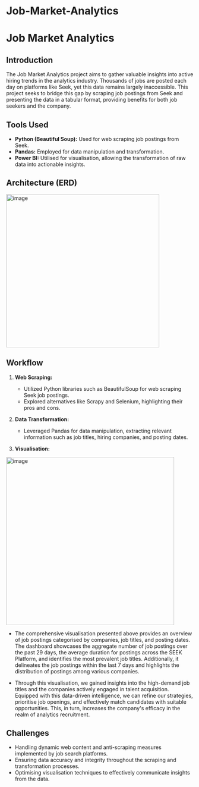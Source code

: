 # Job-Market-Analytics

# Job Market Analytics

## Introduction

The Job Market Analytics project aims to gather valuable insights into active hiring trends in the analytics industry. Thousands of jobs are posted each day on platforms like Seek, yet this data remains largely inaccessible. This project seeks to bridge this gap by scraping job postings from Seek and presenting the data in a tabular format, providing benefits for both job seekers and the company.

## Tools Used

- **Python (Beautiful Soup):** Used for web scraping job postings from Seek.
- **Pandas:** Employed for data manipulation and transformation.
- **Power BI:** Utilised for visualisation, allowing the transformation of raw data into actionable insights.

## Architecture (ERD) 
<img width="412" alt="image" src="https://github.com/AdryanaLau/Job-Market-Analytics/assets/158017880/d2971e31-54ca-44fa-b51a-69c1fd0f9a25">

## Workflow

1. **Web Scraping:**
   - Utilized Python libraries such as BeautifulSoup for web scraping Seek job postings.
   - Explored alternatives like Scrapy and Selenium, highlighting their pros and cons.

2. **Data Transformation:**
   - Leveraged Pandas for data manipulation, extracting relevant information such as job titles, hiring companies, and posting dates.

3. **Visualisation:**
 <img width="452" alt="image" src="https://github.com/AdryanaLau/Job-Market-Analytics/assets/158017880/ad79e7d6-96a4-4253-8336-c08a6fad64e0">
 
 - The comprehensive visualisation presented above provides an overview of job postings categorised by companies, job titles, and posting dates. The dashboard showcases the aggregate number of job postings over the past 29 days, the average duration for postings across the SEEK Platform, and identifies the most prevalent job titles. Additionally, it delineates the job postings within the last 7 days and highlights the distribution of postings among various companies.

 - Through this visualisation, we gained insights into the high-demand job titles and the companies actively engaged in talent acquisition. Equipped with this data-driven intelligence, we can refine our strategies, prioritise job openings, and effectively match candidates with suitable opportunities. This, in turn, increases the company's efficacy in the realm of analytics recruitment.


## Challenges

- Handling dynamic web content and anti-scraping measures implemented by job search platforms.
- Ensuring data accuracy and integrity throughout the scraping and transformation processes.
- Optimising visualisation techniques to effectively communicate insights from the data.



